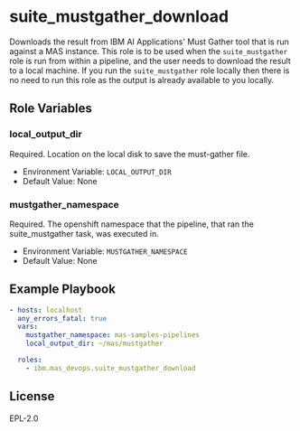 suite_mustgather_download
===============

Downloads the result from IBM AI Applications' Must Gather tool that is run against a MAS instance. This role is to be used when the `suite_mustgather` role is run from within a pipeline, and the user needs to download the result to a local machine. If you run the `suite_mustgather` role locally then there is no need to run this role as the output is already available to you locally.

Role Variables
--------------

### local_output_dir
Required.  Location on the local disk to save the must-gather file.

- Environment Variable: `LOCAL_OUTPUT_DIR`
- Default Value: None

### mustgather_namespace
Required.  The openshift namespace that the pipeline, that ran the suite_mustgather task, was executed in.

- Environment Variable: `MUSTGATHER_NAMESPACE`
- Default Value: None

Example Playbook
----------------

```yaml
- hosts: localhost
  any_errors_fatal: true
  vars:
    mustgather_namespace: mas-samples-pipelines
    local_output_dir: ~/mas/mustgather

  roles:
    - ibm.mas_devops.suite_mustgather_download
```

License
-------

EPL-2.0
